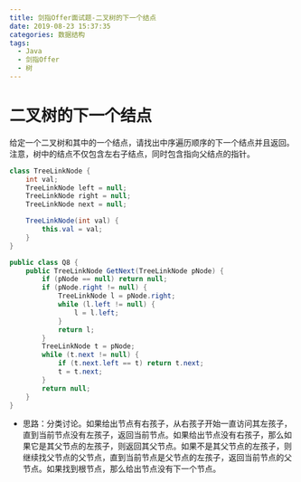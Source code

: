 ```yaml
---
title: 剑指Offer面试题-二叉树的下一个结点
date: 2019-08-23 15:37:35
categories: 数据结构
tags:
  - Java
  - 剑指Offer
  - 树
---
```


# 二叉树的下一个结点

给定一个二叉树和其中的一个结点，请找出中序遍历顺序的下一个结点并且返回。注意，树中的结点不仅包含左右子结点，同时包含指向父结点的指针。

```java
class TreeLinkNode {
    int val;
    TreeLinkNode left = null;
    TreeLinkNode right = null;
    TreeLinkNode next = null;

    TreeLinkNode(int val) {
        this.val = val;
    }
}

public class Q8 {
    public TreeLinkNode GetNext(TreeLinkNode pNode) {
        if (pNode == null) return null;
        if (pNode.right != null) {
            TreeLinkNode l = pNode.right;
            while (l.left != null) {
                l = l.left;
            }
            return l;
        }
        TreeLinkNode t = pNode;
        while (t.next != null) {
            if (t.next.left == t) return t.next;
            t = t.next;
        }
        return null;
    }
}
```

- 思路：分类讨论。如果给出节点有右孩子，从右孩子开始一直访问其左孩子，直到当前节点没有左孩子，返回当前节点。如果给出节点没有右孩子，那么如果它是其父节点的左孩子，则返回其父节点。如果不是其父节点的左孩子，则继续找父节点的父节点，直到当前节点是父节点的左孩子，返回当前节点的父节点。如果找到根节点，那么给出节点没有下一个节点。
